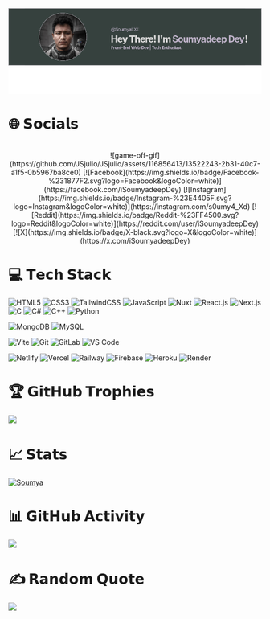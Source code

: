 <div align="center"> <img src="res/image (1).png"> </div>

# 🌐 𝗦𝗼𝗰𝗶𝗮𝗹𝘀
<div align="center"> <br> ![game-off-gif](https://github.com/JSjulio/JSjulio/assets/116856413/13522243-2b31-40c7-a1f5-0b5967ba8ce0)
[![Facebook](https://img.shields.io/badge/Facebook-%231877F2.svg?logo=Facebook&logoColor=white)](https://facebook.com/iSoumyadeepDey) [![Instagram](https://img.shields.io/badge/Instagram-%23E4405F.svg?logo=Instagram&logoColor=white)](https://instagram.com/s0umy4_Xd) [![Reddit](https://img.shields.io/badge/Reddit-%23FF4500.svg?logo=Reddit&logoColor=white)](https://reddit.com/user/iSoumyadeepDey) [![X](https://img.shields.io/badge/X-black.svg?logo=X&logoColor=white)](https://x.com/iSoumyadeepDey) </div>

# 💻 𝗧𝗲𝗰𝗵 𝗦𝘁𝗮𝗰𝗸

![HTML5](https://img.shields.io/badge/-HTML5-%23E44D27?style=flat-square&logo=html5&logoColor=ffffff)
![CSS3](https://img.shields.io/badge/-CSS3-%231572B6?style=flat-square&logo=css3)
![TailwindCSS](https://img.shields.io/badge/-TailwindCSS-%231a202c?style=flat-square&logo=tailwind-css)
![JavaScript](https://img.shields.io/badge/-JavaScript-%23F7DF1C?style=flat-square&logo=javascript&logoColor=000000&labelColor=%23F7DF1C&color=%23FFCE5A)
![Nuxt](https://img.shields.io/badge/-Nuxt.js-%23282C34?style=flat-square&logo=nuxtdotjs)
![React.js](https://img.shields.io/badge/-React.js-%23282C34?style=flat-square&logo=react)
![Next.js](https://img.shields.io/badge/-Next.js-%23000000?style=flat-square&logo=nextdotjs)
![C](https://img.shields.io/badge/c-%2300599C.svg?style=flat-square&logo=c&logoColor=white) 
![C#](https://img.shields.io/badge/c%23-%23239120.svg?style=flat-square&logo=csharp&logoColor=white) 
![C++](https://img.shields.io/badge/c++-%2300599C.svg?style=flat-square&logo=c%2B%2B&logoColor=white) 
![Python](https://img.shields.io/badge/python-3670A0?style=flat-square&logo=python&logoColor=ffdd54) 


![MongoDB](https://img.shields.io/badge/MongoDB-%234ea94b.svg?style=flat-square&logo=mongodb&logoColor=white) 
![MySQL](https://img.shields.io/badge/mysql-4479A1.svg?style=flat-square&logo=mysql&logoColor=white)


![Vite](https://img.shields.io/badge/-Vite-%23646CFF?style=flat-square&logo=vite&logoColor=ffffff)
![Git](https://img.shields.io/badge/-Git-%23F05032?style=flat-square&logo=git&logoColor=%23ffffff)
![GitLab](https://img.shields.io/badge/-GitLab-FCA121?style=flat-square&logo=gitlab)
![VS Code](https://img.shields.io/badge/-VSCode-%23007ACC?style=flat-square&logo=visual-studio-code)

![Netlify](https://img.shields.io/badge/-Netlify-%2300C7B7?style=flat-square&logo=netlify&logoColor=ffffff)
![Vercel](https://img.shields.io/badge/-Vercel-%23ffffff?style=flat-square&logo=vercel&logoColor=000000)
![Railway](https://img.shields.io/badge/-Railway-%230B0D0E?style=flat-square&logo=railway)
![Firebase](https://img.shields.io/badge/firebase-%23039BE5.svg?style=flat-square&logo=firebase) 
![Heroku](https://img.shields.io/badge/heroku-%23430098.svg?style=flat-square&logo=heroku&logoColor=white)
![Render](https://img.shields.io/badge/-Render-%2346E3B7?style=flat-square&logo=render&logoColor=ffffff)

# 🏆 𝗚𝗶𝘁𝗛𝘂𝗯 𝗧𝗿𝗼𝗽𝗵𝗶𝗲𝘀
![](https://github-trophies.vercel.app/?username=SoumyaEXE&theme=monokai&no-frame=false&no-bg=false&margin-w=4)

# 📈 𝗦𝘁𝗮𝘁𝘀

[![Soumya](https://awesome-github-stats.azurewebsites.net/user-stats/Soumyaexe?cardType=level-alternate&theme=monokai&preferLogin=false)](https://git.io/awesome-stats-card) 

# 📊 𝗚𝗶𝘁𝗛𝘂𝗯 𝗔𝗰𝘁𝗶𝘃𝗶𝘁𝘆

[![](https://github-readme-activity-graph.vercel.app/graph?username=SoumyaEXE&bg_color=000000&color=fcfcfc&line=11ff00&point=fcfdfc&area=true&hide_border=true)](https://github.com/ashutosh00710/github-readme-activity-graph) 

# ✍️ 𝗥𝗮𝗻𝗱𝗼𝗺 𝗤𝘂𝗼𝘁𝗲

![](https://quotes-github-readme.vercel.app/api?type=horizontal&theme=monokai) 

<!-- Proudly created with ❤ by Soumya -->
